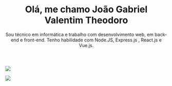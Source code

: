 <header>
 <h1>Olá, me chamo João Gabriel Valentim Theodoro</h1> 
 Sou técnico em informática e trabalho com desenvolvimento web, em back-end e front-end. Tenho habilidade com Node.JS, Express.js , React.js e Vue.js.
</header>
<main>
<p>
 <img align="center" 
     src="https://github-readme-stats.vercel.app/api/top-langs/?username=JoaoValentimDev&theme=tokyonight" />
</p>
<p>
 <img align="center" 
     src="https://github-readme-stats.vercel.app/api/?username=JoaoValentimDev&theme=tokyonight" />
</p>
</main>
